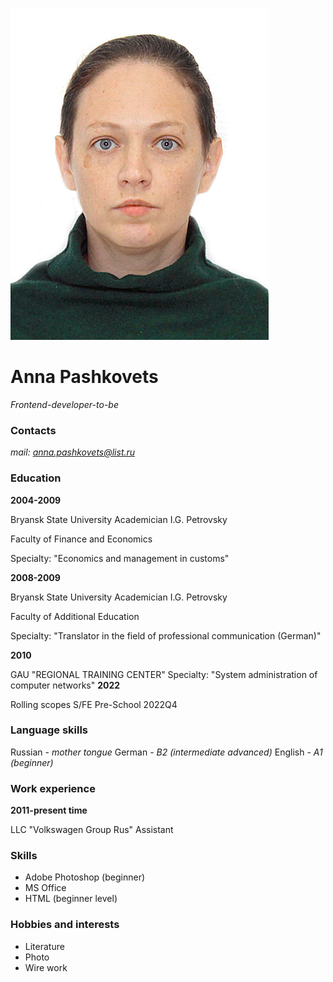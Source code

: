 ![Alt-photo](/IMG_73751.jpg)
# Anna Pashkovets 
*Frontend-developer-to-be*


### Contacts
*mail: anna.pashkovets@list.ru*


### Education
**2004-2009**

Bryansk State University Academician I.G. Petrovsky


Faculty of Finance and Economics


Specialty: "Economics and management in customs"


**2008-2009**

Bryansk State University Academician I.G. Petrovsky

Faculty of Additional Education

Specialty: "Translator in the field of professional communication (German)"

**2010**


GAU "REGIONAL TRAINING CENTER"
Specialty: "System administration of computer networks"
**2022**

Rolling scopes
S/FE Pre-School 2022Q4


### Language skills
Russian - *mother tongue*
German - *B2 (intermediate advanced)*
English - *A1 (beginner)*


### Work experience
**2011-present time**

LLC "Volkswagen Group Rus"
Assistant


###  Skills
 + Adobe Photoshop (beginner)
 + MS Office
 + HTML (beginner level)
 
 
###  Hobbies and interests
+ Literature
+ Photo
+ Wire work


